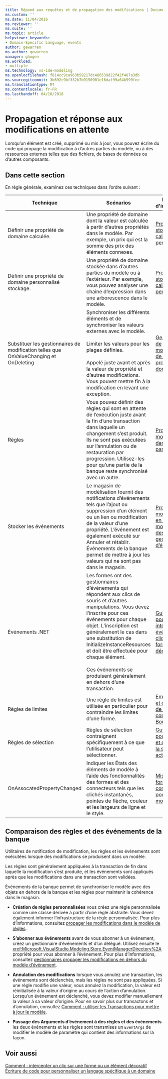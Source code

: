 ```yaml
---
title: Répond aux requêtes et de propagation des modifications | Documents Microsoft
ms.custom: ''
ms.date: 11/04/2016
ms.reviewer: ''
ms.suite: ''
ms.topic: article
helpviewer_keywords:
- Domain-Specific Language, events
author: gewarren
ms.author: gewarren
manager: ghogen
ms.workload:
- multiple
ms.technology: vs-ide-modeling
ms.openlocfilehash: f814cc9ca963b59217dc486539d22f42f487a3db
ms.sourcegitcommit: 3b692c9bf332b7b9150901e16daf99a64b599fee
ms.translationtype: MT
ms.contentlocale: fr-FR
ms.lasthandoff: 04/10/2018
---
```

# <a name="responding-to-and-propagating-changes"></a>Propagation et réponse aux modifications en attente
Lorsqu’un élément est créé, supprimé ou mis à jour, vous pouvez écrire du code qui propage la modification à d’autres parties du modèle, ou à des ressources externes telles que des fichiers, de bases de données ou d’autres composants.  
  
## <a name="in-this-section"></a>Dans cette section  
 En règle générale, examinez ces techniques dans l’ordre suivant :  
  
|Technique|Scénarios|Pour plus d'informations|  
|---------------|---------------|--------------------------|  
|Définir une propriété de domaine calculée.|Une propriété de domaine dont la valeur est calculée à partir d’autres propriétés dans le modèle. Par exemple, un prix qui est la somme des prix des éléments connexes.|[Propriétés de stockage calculées et personnalisées](../modeling/calculated-and-custom-storage-properties.md)|  
|Définir une propriété de domaine personnalisé stockage.|Une propriété de domaine stockée dans d’autres parties du modèle ou à l’extérieur. Par exemple, vous pouvez analyser une chaîne d’expression dans une arborescence dans le modèle.|[Propriétés de stockage calculées et personnalisées](../modeling/calculated-and-custom-storage-properties.md)|  
|Substituer les gestionnaires de modification telles que OnValueChanging et OnDeleting|Synchroniser les différents éléments et de synchroniser les valeurs externes avec le modèle.<br /><br /> Limiter les valeurs pour les plages définies.<br /><br /> Appelé juste avant et après la valeur de propriété et d’autres modifications. Vous pouvez mettre fin à la modification en levant une exception.|[Gestionnaires de modification de la valeur de propriété du domaine](../modeling/domain-property-value-change-handlers.md)|  
|Règles|Vous pouvez définir des règles qui sont en attente de l’exécution juste avant la fin d’une transaction dans laquelle un changement s’est produit. Ils ne sont pas exécutées sur l’annulation ou de restauration par progression. Utilisez-les pour qu’une partie de la banque reste synchronisé avec un autre.|[Propagation de modifications dans le modèle par des règles](../modeling/rules-propagate-changes-within-the-model.md)|  
|Stocker les événements|Le magasin de modélisation fournit des notifications d’événements tels que l’ajout ou suppression d’un élément ou un lien ou modification de la valeur d’une propriété. L’événement est également exécuté sur Annuler et rétablir. Événements de la banque permet de mettre à jour les valeurs qui ne sont pas dans le magasin.|[Propagation de modifications en dehors du modèle par des gestionnaires d’événements](../modeling/event-handlers-propagate-changes-outside-the-model.md)|  
|Événements .NET|Les formes ont des gestionnaires d’événements qui répondent aux clics de souris et d’autres manipulations. Vous devez l’inscrire pour ces événements pour chaque objet. L’inscription est généralement le cas dans une substitution de InitializeInstanceResources et doit être effectuée pour chaque élément.<br /><br /> Ces événements se produisent généralement en dehors d’une transaction.|[Guide pratique pour intercepter un événement de clic sur une forme ou un décorateur](../modeling/how-to-intercept-a-click-on-a-shape-or-decorator.md)|  
|Règles de limites|Une règle de limites est utilisée en particulier pour contraindre les limites d’une forme.|[Emplacement et de la taille de la forme contrainte par BoundsRules](../modeling/boundsrules-constrain-shape-location-and-size.md)|  
|Règles de sélection|Règles de sélection contraignent spécifiquement à ce que l’utilisateur peut sélectionner.|[Guide pratique pour accéder à et contraindre la sélection actuelle](../modeling/how-to-access-and-constrain-the-current-selection.md)|  
|OnAssocatedPropertyChanged|Indiquer les États des éléments de modèle à l’aide des fonctionnalités des formes et des connecteurs tels que les clichés instantanés, pointes de flèche, couleur et les largeurs de ligne et le style.|[Mise à jour des formes et des connecteurs pour refléter le modèle](../modeling/updating-shapes-and-connectors-to-reflect-the-model.md)|  
  
## <a name="comparing-rules-and-store-events"></a>**Comparaison des règles et des événements de la banque**  
 Utilitaires de notification de modification, les règles et les événements sont exécutées lorsque des modifications se produisent dans un modèle.  
  
 Les règles sont généralement appliquées à la transaction de fin dans laquelle la modification s’est produite, et les événements sont appliqués après que les modifications dans une transaction sont validées.  
  
 Événements de la banque permet de synchroniser le modèle avec des objets en dehors de la banque et les règles pour maintenir la cohérence dans le magasin.  
  
-   **Création de règles personnalisées** vous créez une règle personnalisée comme une classe dérivée à partir d’une règle abstraite. Vous devez également informer l’infrastructure de la règle personnalisée. Pour plus d’informations, consultez [propager les modifications dans le modèle de règles](../modeling/rules-propagate-changes-within-the-model.md).  
  
-   **S’abonner aux événements** avant de vous abonner à un événement, créez un gestionnaire d’événements et d’un délégué. Utilisez ensuite le <xref:Microsoft.VisualStudio.Modeling.Store.EventManagerDirectory%2A>propriété pour vous abonner à l’événement. Pour plus d’informations, consultez [gestionnaires propager les modifications en dehors du modèle d’événement](../modeling/event-handlers-propagate-changes-outside-the-model.md).  
  
-   **Annulation des modifications** lorsque vous annulez une transaction, les événements sont déclenchés, mais les règles ne sont pas appliquées. Si une règle modifie une valeur, vous annulez la modification, la valeur est réinitialisée à la valeur d’origine au cours de l’action d’annulation. Lorsqu’un événement est déclenché, vous devez modifier manuellement la valeur à sa valeur d’origine. Pour en savoir plus sur transactons et d’annulation, consultez [Comment : utiliser les Transactions pour mettre à jour le modèle](../modeling/how-to-use-transactions-to-update-the-model.md).  
  
-   **Passage des Arguments d’événement à des règles et des événements** les deux événements et les règles sont transmises un `EventArgs` de modifier le modèle de paramètre qui contient des informations sur la façon.  
  
## <a name="see-also"></a>Voir aussi  
 [Comment : intercepter un clic sur une forme ou un élément décoratif](../modeling/how-to-intercept-a-click-on-a-shape-or-decorator.md)   
 [Écriture de code pour personnaliser un langage spécifique à un domaine](../modeling/writing-code-to-customise-a-domain-specific-language.md)